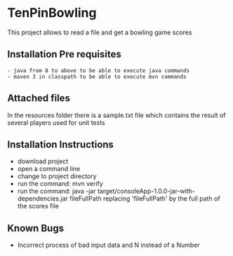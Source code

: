 # TenPinBowling

This project allows to read a file and get a bowling game scores


## Installation Pre requisites
    - java from 8 to above to be able to execute java commands
    - maven 3 in classpath to be able to execute mvn commands


## Attached files

In the resources folder there is a sample.txt file
which contains the result of several players used for unit tests


## Installation Instructions

- download project
- open a command line
- change to project directory
- run the command: mvn verify 
- run the command: 
  java -jar target/consoleApp-1.0.0-jar-with-dependencies.jar fileFullPath
  replacing 'fileFullPath' by the full path of the scores file


## Known Bugs
 - Incorrect process of bad input data and N instead of a Number

